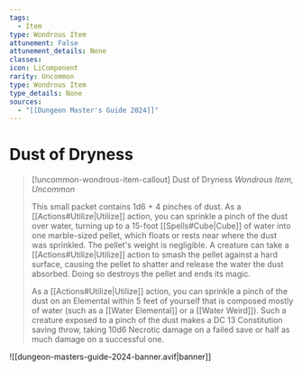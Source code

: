 ```yaml
---
tags:
  - Item
type: Wondrous Item
attunement: False
attunement_details: None
classes:
icon: LiComponent
rarity: Uncommon
type: Wondrous Item
type_details: None
sources: 
  - "[[Dungeon Master's Guide 2024]]"
---
```

# Dust of Dryness
>[!uncommon-wondrous-item-callout] Dust of Dryness
>_Wondrous Item, Uncommon_
>
>This small packet contains 1d6 + 4 pinches of dust. As a [[Actions#Utilize\|Utilize]] action, you can sprinkle a pinch of the dust over water, turning up to a 15-foot [[Spells#Cube\|Cube]] of water into one marble-sized pellet, which floats or rests near where the dust was sprinkled. The pellet's weight is negligible. A creature can take a [[Actions#Utilize\|Utilize]] action to smash the pellet against a hard surface, causing the pellet to shatter and release the water the dust absorbed. Doing so destroys the pellet and ends its magic.
>
>As a [[Actions#Utilize\|Utilize]] action, you can sprinkle a pinch of the dust on an Elemental within 5 feet of yourself that is composed mostly of water (such as a [[Water Elemental]] or a [[Water Weird]]). Such a creature exposed to a pinch of the dust makes a DC 13 Constitution saving throw, taking 10d6 Necrotic damage on a failed save or half as much damage on a successful one.
>


![[dungeon-masters-guide-2024-banner.avif|banner]]